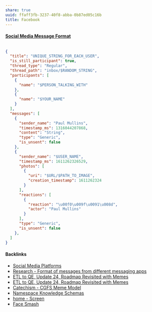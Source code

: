```yaml
---
share: true
uuid: ffaff3fb-3237-40f8-abba-0b87ed05c16b
title: Facebook
---
```

#### [Social Media Message Format](../ea6dd9c4-c148-4631-af5f-63ffe73fceb3)

``` JSON

{
  "title": "UNIQUE_STRING_FOR_EACH_USER",
  "is_still_participant": true,
  "thread_type": "Regular",
  "thread_path": "inbox/$RANDOM_STRING",
  "participants": [
    {
      "name": "$PERSON_TALKING_WITH"
    },
    {
      "name": "$YOUR_NAME"
    }
  ],
  "messages": [
    {
      "sender_name": "Paul Mullins",
      "timestamp_ms": 1316044207868,
      "content": "String",
      "type": "Generic",
      "is_unsent": false
    },
    {
      "sender_name": "$USER_NAME",
      "timestamp_ms": 1611262326529,
      "photos": [
        {
          "uri": "$URL/$PATH_TO_IMAGE",
          "creation_timestamp": 1611262324
        }
      ],
      "reactions": [
        {
          "reaction": "\u00f0\u009f\u0091\u008d",
          "actor": "Paul Mullins"
        }
      ],
      "type": "Generic",
      "is_unsent": false
    },
  ]
}
```

#### Backlinks

* [Social Media Platforms](/5e30f762-9b65-479a-9d72-e84a5d9e12da)
* [Research - Format of messages from different messaging apps](/6af8ae27-bf2e-4228-aaba-d28f82f4e329)
* [ETL to QE, Update 24, Roadmap Revisited with Memes](/89c90b4a-2065-4b58-93eb-107794ed8671)
* [ETL to QE, Update 24, Roadmap Revisited with Memes](/89c90b4a-2065-4b58-93eb-107794ed8671)
* [Catechism - CGFS Meme Model](/f8a441e8-67b1-4672-9dad-a1ad8ed192a2)
* [Namespace Knowledge Schemas](/98674655-97b4-4c2d-a7ce-4ae6967044ac)
* [home - Screen](/0cc409fa-8498-41ea-bc37-4cdf82686746)
* [Face Smash](/2ba669ed-029a-4b54-9a6f-237148aaf6f4)